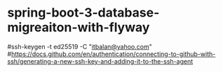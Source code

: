 # spring-boot-3-database-migreaiton-with-flyway
#ssh-keygen -t ed25519 -C "itbalan@yahoo.com"
#https://docs.github.com/en/authentication/connecting-to-github-with-ssh/generating-a-new-ssh-key-and-adding-it-to-the-ssh-agent